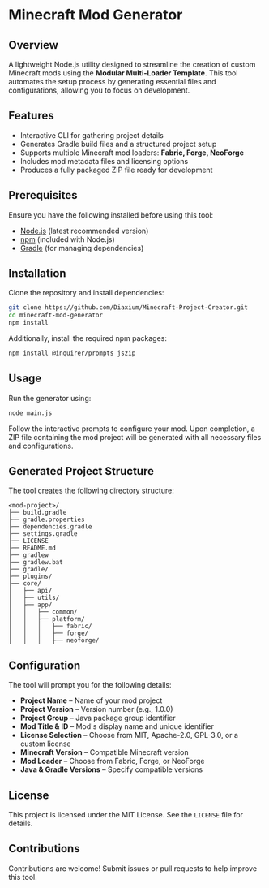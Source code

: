 # Minecraft Mod Generator

## Overview
A lightweight Node.js utility designed to streamline the creation of custom Minecraft mods using the **Modular Multi-Loader Template**. This tool automates the setup process by generating essential files and configurations, allowing you to focus on development.

## Features
- Interactive CLI for gathering project details
- Generates Gradle build files and a structured project setup
- Supports multiple Minecraft mod loaders: **Fabric, Forge, NeoForge**
- Includes mod metadata files and licensing options
- Produces a fully packaged ZIP file ready for development

## Prerequisites
Ensure you have the following installed before using this tool:

- [Node.js](https://nodejs.org/) (latest recommended version)
- [npm](https://www.npmjs.com/) (included with Node.js)
- [Gradle](https://gradle.org/) (for managing dependencies)

## Installation
Clone the repository and install dependencies:

```sh
git clone https://github.com/Diaxium/Minecraft-Project-Creator.git
cd minecraft-mod-generator
npm install
```

Additionally, install the required npm packages:

```sh
npm install @inquirer/prompts jszip
```

## Usage
Run the generator using:

```sh
node main.js
```

Follow the interactive prompts to configure your mod. Upon completion, a ZIP file containing the mod project will be generated with all necessary files and configurations.

## Generated Project Structure
The tool creates the following directory structure:

```
<mod-project>/
├── build.gradle
├── gradle.properties
├── dependencies.gradle
├── settings.gradle
├── LICENSE
├── README.md
├── gradlew
├── gradlew.bat
├── gradle/
├── plugins/
├── core/
│   ├── api/
│   ├── utils/
│   ├── app/
│   │   ├── common/
│   │   ├── platform/
│   │   │   ├── fabric/
│   │   │   ├── forge/
│   │   │   ├── neoforge/
```

## Configuration
The tool will prompt you for the following details:

- **Project Name** – Name of your mod project
- **Project Version** – Version number (e.g., 1.0.0)
- **Project Group** – Java package group identifier
- **Mod Title & ID** – Mod's display name and unique identifier
- **License Selection** – Choose from MIT, Apache-2.0, GPL-3.0, or a custom license
- **Minecraft Version** – Compatible Minecraft version
- **Mod Loader** – Choose from Fabric, Forge, or NeoForge
- **Java & Gradle Versions** – Specify compatible versions

## License
This project is licensed under the MIT License. See the `LICENSE` file for details.

## Contributions
Contributions are welcome! Submit issues or pull requests to help improve this tool.

